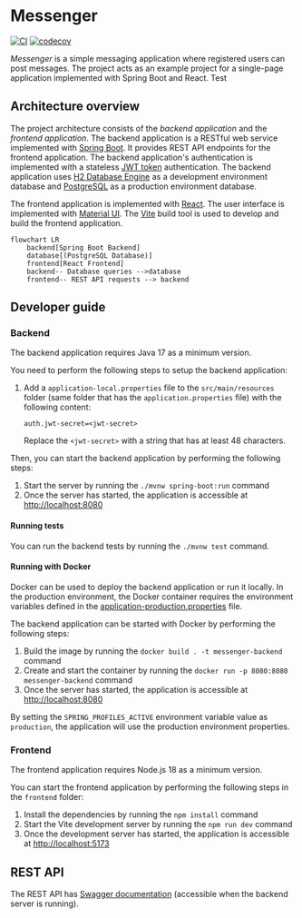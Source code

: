 # Messenger

[![CI](https://github.com/Kaltsoon/spring-boot-vite-example/actions/workflows/ci.yml/badge.svg)](https://github.com/Kaltsoon/spring-boot-vite-example/actions/workflows/ci.yml)
[![codecov](https://codecov.io/gh/Kaltsoon/spring-boot-vite-example/graph/badge.svg?token=FU2MFP4JLH)](https://codecov.io/gh/Kaltsoon/spring-boot-vite-example)

_Messenger_ is a simple messaging application where registered users can post messages. The project acts as an example project for a single-page application implemented with Spring Boot and React. Test

## Architecture overview

The project architecture consists of the _backend application_ and the _frontend application_. The backend application is a RESTful web service implemented with [Spring Boot](https://spring.io/projects/spring-boot). It provides REST API endpoints for the frontend application. The backend application's authentication is implemented with a stateless [JWT token](https://jwt.io/introduction) authentication. The backend application uses [H2 Database Engine](https://www.h2database.com/html/main.html) as a development environment database and [PostgreSQL](https://www.postgresql.org/) as a production environment database.

The frontend application is implemented with [React](https://react.dev/). The user interface is implemented with [Material UI](https://mui.com/). The [Vite](https://vitejs.dev/) build tool is used to develop and build the frontend application.

```mermaid
flowchart LR
    backend[Spring Boot Backend]
    database[(PostgreSQL Database)]
    frontend[React Frontend]
    backend-- Database queries -->database
    frontend-- REST API requests --> backend
```

## Developer guide

### Backend

The backend application requires Java 17 as a minimum version.

You need to perform the following steps to setup the backend application:

1. Add a `application-local.properties` file to the `src/main/resources` folder (same folder that has the `application.properties` file) with the following content:

   ```
   auth.jwt-secret=<jwt-secret>
   ```

   Replace the `<jwt-secret>` with a string that has at least 48 characters.

Then, you can start the backend application by performing the following steps:

1. Start the server by running the `./mvnw spring-boot:run` command
2. Once the server has started, the application is accessible at <http://localhost:8080>

#### Running tests

You can run the backend tests by running the `./mvnw test` command.

#### Running with Docker

Docker can be used to deploy the backend application or run it locally. In the production environment, the Docker container requires the environment variables defined in the [application-production.properties](https://github.com/Kaltsoon/spring-boot-vite-example/blob/main/src/main/resources/application-production.properties) file.

The backend application can be started with Docker by performing the following steps:

1. Build the image by running the `docker build . -t messenger-backend` command
2. Create and start the container by running the `docker run -p 8080:8080 messenger-backend` command
3. Once the server has started, the application is accessible at <http://localhost:8080>

By setting the `SPRING_PROFILES_ACTIVE` environment variable value as `production`, the application will use the production environment properties.

### Frontend

The frontend application requires Node.js 18 as a minimum version.

You can start the frontend application by performing the following steps in the `frontend` folder:

1. Install the dependencies by running the `npm install` command
2. Start the Vite development server by running the `npm run dev` command
3. Once the development server has started, the application is accessible at <http://localhost:5173>

## REST API

The REST API has [Swagger documentation](http://localhost:8080/swagger-ui/index.html) (accessible when the backend server is running).
